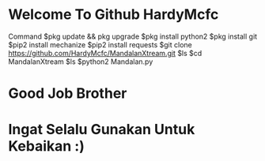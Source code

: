 # Welcome To Github HardyMcfc
Command 
$pkg update && pkg upgrade
$pkg install python2
$pkg install git
$pip2 install mechanize
$pip2 install requests
$git clone https://github.com/HardyMcfc/MandalanXtream.git
$ls
$cd MandalanXtream
$ls 
$python2 Mandalan.py

# Good Job Brother
# Ingat Selalu Gunakan Untuk Kebaikan :)
